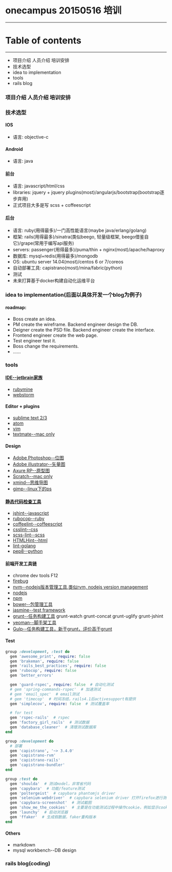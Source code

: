 # onecampus 20150516 培训
-----

# Table of contents
-----

* 项目介绍 人员介绍 培训安排
* 技术选型
* idea to implementation
* tools
* rails blog

### 项目介绍 人员介绍 培训安排

### 技术选型

#### IOS

* 语言: objective-c

#### Android

* 语言: java

#### 前台

* 语言: javascript/html/css
* libraries: jquery + jquery plugins(most)/angularjs/bootstrap(bootstrap逐步弃用)
* 正式项目大多是写 scss + coffeescript

#### 后台

* 语言: ruby(用得最多)/一门高性能语言(maybe java/erlang/golang)
* 框架: rails(用得最多)/sinatra(类似beego, 轻量级框架, beego借鉴自它)/grape(常用于编写api服务)
* servers: passenger(用得最多)/puma/thin + nginx(most)/apache/haproxy
* 数据库: mysql+redis(用得最多)/mongodb
* OS: ubuntu server 14.04(most)/centos 6 or 7/coreos
* 自动部署工具: capistrano(most)/mina/fabric(python)
* 测试
* 未来打算基于docker构建自动化运维平台

### idea to implementation(后面以具体开发一个blog为例子)

#### roadmap:

* Boss create an idea.
* PM create the wireframe. Backend engineer design the DB.
* Deigner create the PSD file. Backend engineer create the interface.
* Frontend engineer create the web page.
* Test engineer test it.
* Boss change the requirements.
* ......

### tools

#### [IDE--jetbrain家族](https://www.jetbrains.com)

* [rubymine](https://www.jetbrains.com/ruby/)
* [webstorm](https://www.jetbrains.com/webstorm/)

#### Editor + plugins

* [sublime text 2/3](http://www.sublimetext.com/3)
* [atom](https://atom.io/)
* [vim](https://github.com/carlhuda/janus)
* [textmate--mac only](http://www.xmind.net/)

#### Design

* [Adobe Photoshop--位图]()
* [Adobe illustrator--矢量图]()
* [Axure RP--原型图](http://www.axure.com/)
* [Scratch--mac only](https://scratch.mit.edu/)
* [xmind--思维导图](http://www.xmind.net/)
* [gimp--linux下的ps](http://www.gimp.org/)

#### [静态代码检查工具](https://github.com/showcases/clean-code-linters)

* [jshint--javascript](https://github.com/jshint/jshint)
* [rubocop--ruby](https://github.com/bbatsov/rubocop)
* [coffeelint--coffeescript](https://github.com/clutchski/coffeelint)
* [csslint--css](https://github.com/CSSLint/csslint)
* [scss-lint--scss](https://github.com/brigade/scss-lint)
* [HTMLHint--html](https://github.com/yaniswang/HTMLHint)
* [lint-golang](https://github.com/golang/lint)
* [pep8--python](https://github.com/jcrocholl/pep8)

#### 前端开发工具链

* chrome dev tools F12
* [firebug](http://getfirebug.com/)
* [nvm--nodejs版本管理工具,类似rvm, nodejs version management](https://github.com/creationix/nvm/)
* [nodejs](https://nodejs.org/)
* [npm](https://www.npmjs.com/)
* [bower--包管理工具](http://bower.io/)
* [jasmine--test framework](http://jasmine.github.io/)
* [grunt--任务构建工具](http://gruntjs.com/)
        grunt-watch
        grunt-concat
        grunt-uglify
        grunt-jshint
* [yeoman--脚手架工具](http://yeoman.io/)
* [Gulp--任务构建工具，新于grunt，评价高于grunt](http://gulpjs.com/)

#### Test

```ruby
group :development, :test do
  gem 'awesome_print', require: false
  gem 'brakeman', require: false
  gem 'rails_best_practices', require: false
  gem 'rubocop', require: false
  gem 'better_errors'

  gem 'guard-rspec', require: false  # 自动化测试
  # gem 'spring-commands-rspec'  # 加速测试
  # gem 'email_spec'  # email测试
  # gem 'timecop'  # 时间冻结，rails4.1后activesupport有提供
  gem 'simplecov', require: false  # 测试覆盖率

  # for test
  gem 'rspec-rails'  # rspec
  gem 'factory_girl_rails'  # 测试数据
  gem 'database_cleaner'  # 清理测试数据库
end

group :development do
  # 部署
  gem 'capistrano', '~> 3.4.0'
  gem 'capistrano-rvm'
  gem 'capistrano-rails'
  gem 'capistrano-bundler'
end

group :test do
  gem 'shoulda'  # 测试model，非常省代码
  gem 'capybara'  # 功能/feature测试
  gem 'poltergeist'  # capybara phantomjs driver
  gem 'selenium-webdriver'  # capybara selenium driver 打开firefox进行测试，速度慢
  gem 'capybara-screenshot'  # 测试截图
  gem 'show_me_the_cookies'  # 主要是在功能测试过程中操作cookie，例如显示cookie
  gem 'launchy'  # 启动浏览器
  gem 'ffaker'  # 生成假数据，faker重构版本
end
```

#### Others

* markdown
* mysql workbench--DB design

### rails blog(coding)
